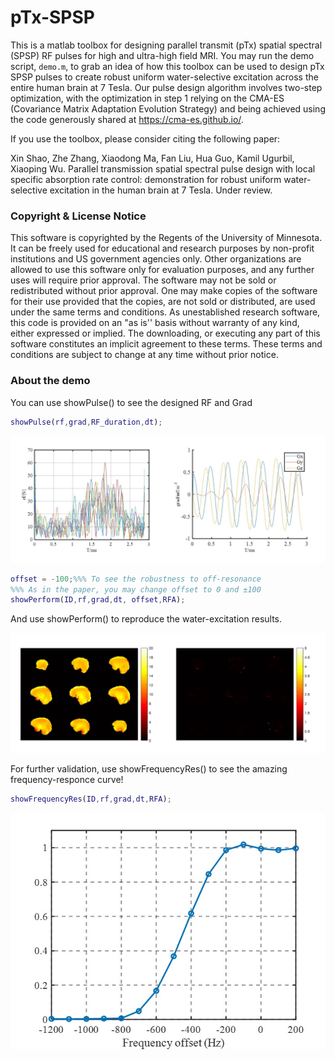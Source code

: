 # pTx-SPSP
This is a matlab toolbox for designing parallel transmit (pTx) spatial spectral (SPSP) RF pulses for high and ultra-high field MRI.
You may run the demo script, `demo.m`, to grab an idea of how this toolbox can be used to design pTx SPSP pulses to create robust uniform water-selective excitation across the entire human brain at 7 Tesla. 
Our pulse design algorithm involves two-step optimization, with the optimization in step 1 relying on the CMA-ES (Covariance Matrix Adaptation Evolution Strategy) and being achieved using the code generously shared at https://cma-es.github.io/. 

If you use the toolbox, please consider citing the following paper:

Xin Shao, Zhe Zhang, Xiaodong Ma, Fan Liu, Hua Guo, Kamil Ugurbil, Xiaoping Wu. Parallel transmission spatial spectral pulse design with local specific absorption rate control: demonstration for robust uniform water-selective excitation in the human brain at 7 Tesla. Under review.


### Copyright & License Notice
This software is copyrighted by the Regents of the University of Minnesota. It can be freely used for educational and research purposes by non-profit institutions and US government agencies only. 
Other organizations are allowed to use this software only for evaluation purposes, and any further uses will require prior approval. The software may not be sold or redistributed without prior approval. 
One may make copies of the software for their use provided that the copies, are not sold or distributed, are used under the same terms and conditions. 
As unestablished research software, this code is provided on an "as is'' basis without warranty of any kind, either expressed or implied. 
The downloading, or executing any part of this software constitutes an implicit agreement to these terms. These terms and conditions are subject to change at any time without prior notice.

### About the demo

You can use showPulse() to see the designed RF and Grad

```matlab
showPulse(rf,grad,RF_duration,dt);
```

![fig1](results/fig1.JPG)

```matlab
offset = -100;%%% To see the robustness to off-resonance
%%% As in the paper, you may change offset to 0 and ±100
showPerform(ID,rf,grad,dt, offset,RFA);
```

And use showPerform() to reproduce the water-excitation results.

![fig2](results/fig2.JPG)

For further validation, use showFrequencyRes() to see the amazing frequency-responce curve!

```matlab
showFrequencyRes(ID,rf,grad,dt,RFA);
```

![fig3](results/fig3.JPG)
